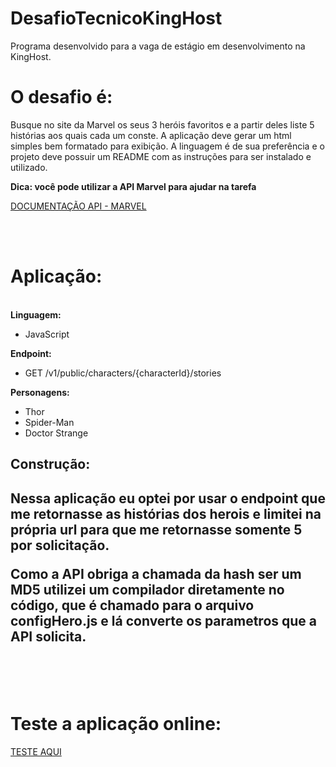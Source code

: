 # DesafioTecnicoKingHost
<p>Programa desenvolvido para a vaga de estágio em desenvolvimento na KingHost. </p>

<h1> O desafio é: </h1>

<p> Busque no site da Marvel os seus 3 heróis favoritos e a partir deles liste 5 histórias aos quais cada um conste.
A aplicação deve gerar um html simples bem formatado para exibição.
A linguagem é de sua preferência e o projeto deve possuir um README com as instruções para ser instalado e utilizado. </p>

<strong> Dica: você pode utilizar a API Marvel para ajudar na tarefa </strong>

<a href="https://developer.marvel.com/docs#"> DOCUMENTAÇÃO API - MARVEL </a>

<br><br>

<h1> Aplicação: </h1>
<br>
<strong>Linguagem: </strong>
<ul>
  <li>JavaScript</li>
</ul>

<strong>Endpoint: </strong>
<ul>
  <li>GET /v1/public/characters/{characterId}/stories</li>
</ul>

<strong>Personagens: </strong>
<ul>
  <li>Thor </li>
  <li>Spider-Man </li>
  <li>Doctor Strange </li>
</ul>

<h2>Construção: <h2>
<p>Nessa aplicação eu optei por usar o endpoint que me retornasse as histórias dos herois e limitei na própria url para que me retornasse somente 5 por solicitação.</p>
<p>Como a API obriga a chamada da hash ser um MD5 utilizei um compilador diretamente no código, que é chamado para o arquivo configHero.js e lá converte os parametros que a API solicita.</p>
<br><br>

<h1>Teste a aplicação online: </h1>
<a href="http://marvel.rohamann.kinghost.net">TESTE AQUI</a>
